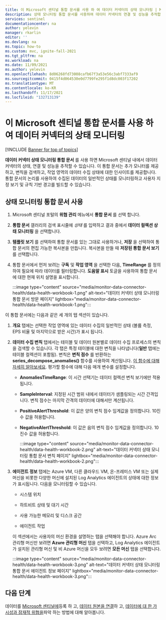 ```yaml
---
title: 이 Microsoft 센티널 통합 문서를 사용 하 여 데이터 커넥터의 상태 모니터링 | Microsoft Docs
description: 상태 모니터링 통합 문서를 사용하여 데이터 커넥터의 연결 및 성능을 추적합니다.
services: sentinel
documentationcenter: na
author: yelevin
manager: rkarlin
editor: ''
ms.devlang: na
ms.topic: how-to
ms.custom: mvc, ignite-fall-2021
ms.tgt_pltfrm: na
ms.workload: na
ms.date: 11/09/2021
ms.author: yelevin
ms.openlocfilehash: 8d06268fd73008cafb67f3a53e56c3abf7333af9
ms.sourcegitcommit: 0415f4d064530e0d7799fe295f1d8dc003f17202
ms.translationtype: MT
ms.contentlocale: ko-KR
ms.lasthandoff: 11/17/2021
ms.locfileid: "132713139"
---
```

# <a name="monitor-the-health-of-your-data-connectors-with-this-microsoft-sentinel-workbook"></a>이 Microsoft 센티널 통합 문서를 사용 하 여 데이터 커넥터의 상태 모니터링

[!INCLUDE [Banner for top of topics](./includes/banner.md)]

**데이터 커넥터 상태 모니터링 통합 문서** 를 사용 하면 Microsoft 센티널 내에서 데이터 커넥터의 상태, 연결 및 성능을 추적할 수 있습니다. 이 통합 문서는 추가 모니터를 제공하고, 변칙을 검색하고, 작업 영역의 데이터 수집 상태에 대한 인사이트를 제공합니다. 통합 문서의 논리를 사용하여 수집된 데이터의 일반적인 상태를 모니터링하고 사용자 지정 보기 및 규칙 기반 경고를 빌드할 수 있습니다.

## <a name="use-the-health-monitoring-workbook"></a>상태 모니터링 통합 문서 사용

1. Microsoft 센티널 포털의 **위협 관리** 메뉴에서 **통합 문서** 를 선택 합니다.

1. **통합 문서** 갤러리의 검색 표시줄에 *상태* 를 입력하고 결과 중에서 **데이터 컬렉션 상태 모니터링** 을 선택합니다.

1. **템플릿 보기** 를 선택하여 통합 문서를 있는 그대로 사용하거나, **저장** 을 선택하여 통합 문서의 편집 가능한 복사본을 만듭니다. 복사본을 만들 때 **저장된 통합 문서 보기** 를 선택합니다.

1. 통합 문서에서 먼저 보려는 **구독** 및 **작업 영역** 을 선택한 다음, **TimeRange** 를 정의하여 필요에 따라 데이터를 필터링합니다. **도움말 표시** 토글을 사용하여 통합 문서에 대한 현재 위치 설명을 표시합니다.

    :::image type="content" source="media/monitor-data-connector-health/data-health-workbook-1.png" alt-text="데이터 커넥터 상태 모니터링 통합 문서 방문 페이지" lightbox="media/monitor-data-connector-health/data-health-workbook-1.png":::

이 통합 문서에는 다음과 같은 세 개의 탭 섹션이 있습니다.

1. **개요** 탭에는 선택한 작업 영역에 있는 데이터 수집의 일반적인 상태 (볼륨 측정, EPS 비율 및 마지막으로 받은 시간)가 표시 됩니다.

1. **데이터 수집 변칙** 탭에서는 테이블 및 데이터 원본별로 데이터 수집 프로세스의 변칙을 검색할 수 있습니다. 각 탭은 특정 테이블에 대한 변칙을 나타냅니다(**일반** 탭에는 테이블 컬렉션이 포함됨). 변칙은 **변칙 점수** 를 반환하는 **series_decompose_anomalies()** 함수를 사용하여 계산됩니다. [이 함수에 대해 자세히 알아보세요](/azure/data-explorer/kusto/query/series-decompose-anomaliesfunction?WT.mc_id=Portal-fx). 평가할 함수에 대해 다음 매개 변수를 설정합니다.

    - **AnomaliesTimeRange**: 이 시간 선택기는 데이터 컬렉션 변칙 보기에만 적용됩니다.
    - **SampleInterval**: 지정된 시간 범위 내에서 데이터가 샘플링되는 시간 간격입니다. 변칙 점수는 마지막 간격의 데이터에 대해서만 계산됩니다.
    - **PositiveAlertThreshold**: 이 값은 양의 변칙 점수 임계값을 정의합니다. 10진수 값을 허용합니다.
    - **NegativeAlertThreshold**: 이 값은 음의 변칙 점수 임계값을 정의합니다. 10진수 값을 허용합니다.

        :::image type="content" source="media/monitor-data-connector-health/data-health-workbook-2.png" alt-text="데이터 커넥터 상태 모니터링 통합 문서 변칙 페이지" lightbox="media/monitor-data-connector-health/data-health-workbook-2.png":::

1. **에이전트 정보** 탭에는 Azure VM, 다른 클라우드 VM, 온-프레미스 VM 또는 실제 머신을 비롯한 다양한 머신에 설치된 Log Analytics 에이전트의 상태에 대한 정보가 표시됩니다. 다음을 모니터링할 수 있습니다.

   - 시스템 위치

   - 하트비트 상태 및 대기 시간

   - 사용 가능한 메모리 및 디스크 공간

   - 에이전트 작업

    이 섹션에서는 사용자의 머신 환경을 설명하는 탭을 선택해야 합니다. Azure Arc 관리형 머신만 보려면 **Azure 관리형 머신** 탭을 선택하고, Log Analytics 에이전트가 설치된 관리형 머신 및 비 Azure 머신을 모두 보려면 **모든 머신** 탭을 선택합니다.

    :::image type="content" source="media/monitor-data-connector-health/data-health-workbook-3.png" alt-text="데이터 커넥터 상태 모니터링 통합 문서 에이전트 정보 페이지" lightbox="media/monitor-data-connector-health/data-health-workbook-3.png":::

## <a name="next-steps"></a>다음 단계
데이터를 [Microsoft 센티널에](quickstart-onboard.md)등록 하 고, [데이터 원본을 연결](connect-data-sources.md)하 고, [데이터에 대 한 가시성과 잠재적 위협을](get-visibility.md)파악 하는 방법에 대해 알아봅니다.
